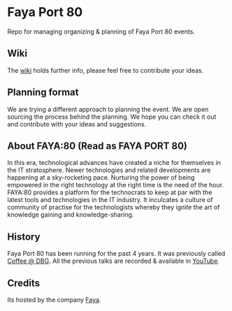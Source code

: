 # Faya Port 80

Repo for managing organizing & planning of Faya Port 80 events.

## Wiki

The [wiki][wiki] holds further info, please feel free to contribute your ideas.

## Planning format

We are trying a different approach to planning the event. We are open sourcing the process behind the planning. We hope you can check it out and contribute with your ideas and suggestions.

## About FAYA:80 (Read as FAYA PORT 80)

In this era, technological advances have created a niche for themselves in the IT stratosphere. Newer technologies and related developments are happening at a sky-rocketing pace. Nurturing the power of being empowered in the right technology at the right time is the need of the hour.  FAYA:80 provides a platform for the technocrats to keep at par with the latest tools and technologies in the IT industry. It inculcates a culture of community of practise for the technologists whereby they ignite the art of knowledge gaining and knowledge-sharing. 

## History

Faya Port 80 has been running for the past 4 years. It was previously called [Coffee @ DBG][youtube]. All the previous talks are recorded & available in [YouTube][FAYA youtube]. 

## Credits

Its hosted by the company [Faya][faya].

[wiki]: https://github.com/fayausa/faya-port-80/wiki
[youtube]: https://www.youtube.com/channel/UCF3jAbUYCEp-5O1bKNV-Nrw/feed
[FAYA youtube]: https://www.youtube.com/fayausa
[faya]: https://fayausa.com/
